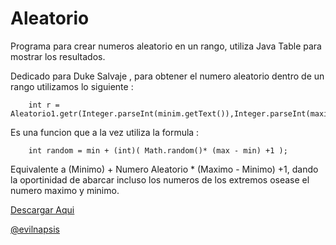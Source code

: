 Aleatorio
=========

Programa para crear numeros aleatorio en un rango, utiliza Java Table para mostrar los resultados.

Dedicado para Duke Salvaje , para obtener el numero aleatorio dentro de un rango utilizamos lo siguiente :

        int r = Aleatorio1.getr(Integer.parseInt(minim.getText()),Integer.parseInt(maxim.getText()));

Es una funcion que a la vez utiliza la formula :

        int random = min + (int)( Math.random()* (max - min) +1 );

Equivalente a (Minimo) + Numero Aleatorio * (Maximo - Minimo) +1, dando la oportinidad de abarcar incluso los numeros de los extremos osease el numero maximo y minimo.

<a href='https://github.com/evilnapsis/Aleatorio/archive/master.zip'>Descargar Aqui</a>

<a href='http://evilnapsis.tk'>@evilnapsis</a>
